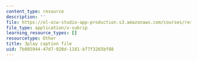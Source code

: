 ```yaml
---
content_type: resource
description: ''
file: https://ol-ocw-studio-app-production.s3.amazonaws.com/courses/res-18-009-learn-differential-equations-up-close-with-gilbert-strang-and-cleve-moler-fall-2015/7b08594447d7920d1181b77f3265bf88_fd7ioT_wwPE.srt
file_type: application/x-subrip
learning_resource_types: []
resourcetype: Other
title: 3play caption file
uid: 7b085944-47d7-920d-1181-b77f3265bf88
---
```

